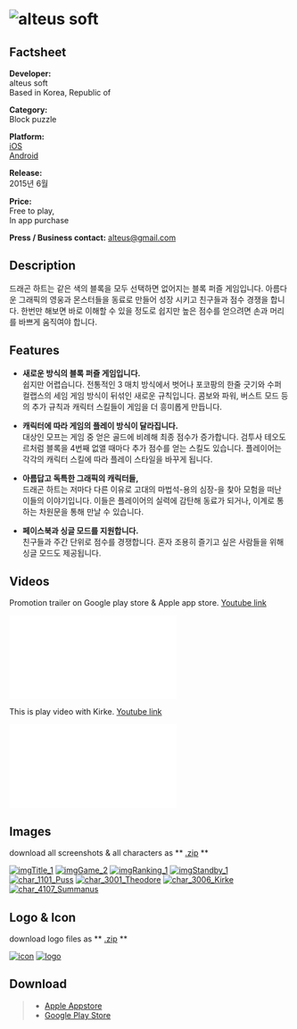 # ![alteus soft](../../assets/images/headerDragonHeart.png)

## Factsheet

**Developer:**  
alteus soft  
Based in Korea, Republic of

**Category:**  
Block puzzle

**Platform:**  
[iOS][dnIos]  
[Android][dnAndroid]

**Release:**  
2015년 6월

**Price:**  
Free to play,  
In app purchase

**Press / Business contact:**
[alteus@gmail.com][contact]

## Description

드래곤 하트는 같은 색의 블록을 모두 선택하면 없어지는 블록 퍼즐 게임입니다.
아름다운 그래픽의 영웅과 몬스터들을 동료로 만들어 성장 시키고 친구들과 점수 경쟁을 합니다.
한번만 해보면 바로 이해할 수 있을 정도로 쉽지만 높은 점수를 얻으려면 손과 머리를 바쁘게 움직여야 합니다.

## Features

* **새로운 방식의 블록 퍼즐 게임입니다.**  
쉽지만 어렵습니다. 전통적인 3 매치 방식에서 벗어나 포코팡의 한줄 긋기와 수퍼 컬랩스의 세임 게임 방식이 뒤섞인 새로운 규칙입니다.
콤보와 파워, 버스트 모드 등의 추가 규칙과 캐릭터 스킬들이 게임을 더 흥미롭게 만듭니다.

* **캐릭터에 따라 게임의 플레이 방식이 달라집니다.**  
대상인 모프는 게임 중 얻은 골드에 비례해 최종 점수가 증가합니다.
검투사 테오도르처럼 블록을 4번째 없앨 때마다 추가 점수를 얻는 스킬도 있습니다.
플레이어는 각각의 캐릭터 스킬에 따라 플레이 스타일을 바꾸게 됩니다.

* **아름답고 독특한 그래픽의 캐릭터들,**  
드래곤 하트는 저마다 다른 이유로 고대의 마법석-용의 심장-을 찾아 모험을 떠난 이들의 이야기입니다.
이들은 플레이어의 실력에 감탄해 동료가 되거나, 이계로 통하는 차원문을 통해 만날 수 있습니다.

* **페이스북과 싱글 모드를 지원합니다.**  
친구들과 주간 단위로 점수를 경쟁합니다. 혼자 조용히 즐기고 싶은 사람들을 위해 싱글 모드도 제공됩니다.

## Videos

Promotion trailer on Google play store & Apple app store. [Youtube link](https://www.youtube.com/watch?v=HSUTVksSGtI "Promotion Trailer on Youtube")  

<iframe src="//www.youtube.com/embed/HSUTVksSGtI" frameborder="0" allowfullscreen></iframe>

<br>

This is play video with Kirke. [Youtube link](https://www.youtube.com/watch?v=dHthM5vA0OE "Play video on Youtube")
<iframe src="//www.youtube.com/embed/dHthM5vA0OE" frameborder="0" allowfullscreen></iframe>

## Images

download all screenshots & all characters as ** [.zip](../../assets/images/images.zip "Images zip") **

[![imgTitle_1](../../assets/images/imgTitle_1.jpg)](../../assets/images/imgTitle_1.jpg "Title")
[![imgGame_2](../../assets/images/imgGame_2.jpg)](../../assets/images/imgGame_2.jpg "Game")
[![imgRanking_1](../../assets/images/imgRanking_1.jpg)](../../assets/images/imgRanking_1.jpg "Ranking")
[![imgStandby_1](../../assets/images/imgStandby_1.jpg)](../../assets/images/imgStandby_1.jpg "Standby")
[![char_1101_Puss](../../assets/images/char_1101_Puss.png)](../../assets/images/char_1101_Puss.png "Puss")
[![char_3001_Theodore](../../assets/images/char_3001_Theodore.png)](../../assets/images/char_3001_Theodore.png "Theodore")
[![char_3006_Kirke](../../assets/images/char_3006_Kirke.png)](../../assets/images/char_3006_Kirke.png "Kirke")
[![char_4107_Summanus](../../assets/images/char_4107_Summanus.png)](../../assets/images/char_4107_Summanus.png "Summanus")

## Logo & Icon

download logo files as ** [.zip](../../assets/images/logoDragonHeart.zip "Logo & Icon zip") **

[![icon](../../assets/images/iconDragonHeart.png)](../../assets/images/iconDragonHeart.png "Icon")
[![logo](../../assets/images/logoDragonHeart.png)](../../assets/images/logoDragonHeart.png "Logo")

## Download

> * [Apple Appstore][dnIos]
> * [Google Play Store][dnAndroid]

<!--- =====================================================================  -->
<!--- Referenced links -->

[homepage]: http://companydomain.com "Company Name"

[contact]: mailto:alteus@gmail.com

[dnIos]: https://itunes.apple.com/app/id891176655
[dnAndroid]: https://play.google.com/store/apps/details?id=kr.alteus.DragonHeart

<!--- Social -->

[twitter]: https://twitter.com/companyname
[facebook]: https://facebook.com/companyname
[skype]: callto:companyskypename

<!--- Projects  -->

[Korean]: projects/DragonHeart_KR/

